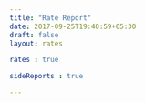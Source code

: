 ```yaml
---
title: "Rate Report"
date: 2017-09-25T19:40:59+05:30
draft: false
layout: rates

rates : true

sideReports : true

---
```

